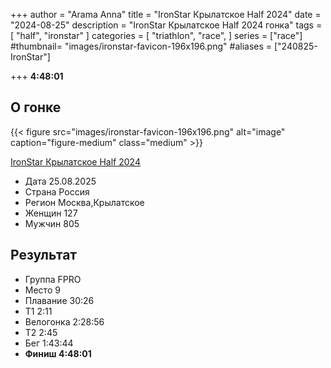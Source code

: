 +++
author = "Arama Anna"
title = "IronStar Крылатское Half 2024"
date = "2024-08-25"
description = "IronStar Крылатское Half 2024 гонка"
tags = [
    "half",
    "ironstar"
]
categories = [
    "triathlon",
    "race",
]
series = ["race"]
#thumbnail= "images/ironstar-favicon-196x196.png"
#aliases = ["240825-IronStar"]

+++
**4:48:01**



<!--more-->

## О гонке
{{< figure src="images/ironstar-favicon-196x196.png" alt="image" caption="figure-medium" class="medium" >}}


[IronStar Крылатское Half 2024](https://tristats.ru/result/ironstar/krylatskoe/half/2024)

- Дата  25.08.2025
- Страна  Россия 
- Регион  Москва,Крылатское
- Женщин  127
- Мужчин  805

## Результат

- Группа FPRO 
- Место 9 
- Плавание 30:26
- Т1 2:11 
- Велогонка 2:28:56 
- Т2 2:45 
- Бег 1:43:44 
- **Финиш 4:48:01**

